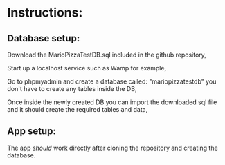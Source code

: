 # Instructions:

## Database setup:
Download the MarioPizzaTestDB.sql included in the github repository,

Start up a localhost service such as Wamp for example,

Go to phpmyadmin and create a database called: "mariopizzatestdb" you don't have to create any tables inside the DB,

Once inside the newly created DB you can import the downloaded sql file and it should create the required tables and data,

## App setup:
The app *should* work directly after cloning the repository and creating the database.